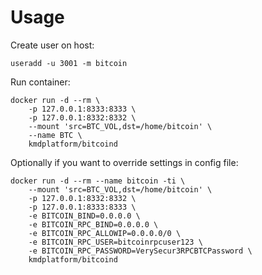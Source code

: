 # Usage
Create user on host:
```
useradd -u 3001 -m bitcoin
```

Run container:
```
docker run -d --rm \
    -p 127.0.0.1:8333:8333 \
    -p 127.0.0.1:8332:8332 \
    --mount 'src=BTC_VOL,dst=/home/bitcoin' \
    --name BTC \
    kmdplatform/bitcoind
```
Optionally if you want to override settings in config file:
```
docker run -d --rm --name bitcoin -ti \
    --mount 'src=BTC_VOL,dst=/home/bitcoin' \
    -p 127.0.0.1:8332:8332 \
    -p 127.0.0.1:8333:8333 \
    -e BITCOIN_BIND=0.0.0.0 \
    -e BITCOIN_RPC_BIND=0.0.0.0 \
    -e BITCOIN_RPC_ALLOWIP=0.0.0.0/0 \
    -e BITCOIN_RPC_USER=bitcoinrpcuser123 \
    -e BITCOIN_RPC_PASSWORD=VerySecur3RPCBTCPassword \
    kmdplatform/bitcoind
```

